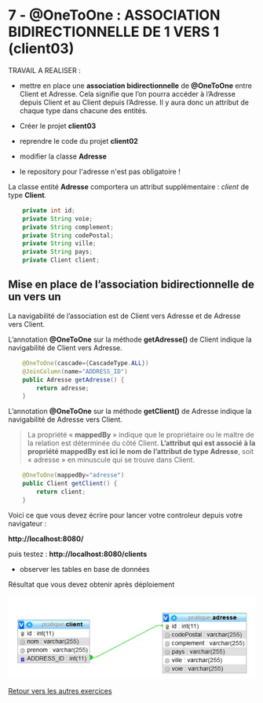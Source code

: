 # 7 - @OneToOne : ASSOCIATION BIDIRECTIONNELLE DE 1 VERS 1 (**client03**)

TRAVAIL A REALISER :

- mettre en place une **association bidirectionnelle** de **@OneToOne** entre Client et Adresse. Cela signifie que l’on pourra accéder à l’Adresse depuis Client et au Client depuis l’Adresse. Il y aura donc un attribut de chaque type dans chacune des entités.

- Créer le projet **client03**
- reprendre le code du projet **client02** 
- modifier la classe **Adresse**
- le repository pour l'adresse n'est pas obligatoire !

La classe entité **Adresse** comportera un attribut supplémentaire : *client* de type **Client**.

```java
    private int id;
    private String voie;
    private String complement;
    private String codePostal;
    private String ville;
    private String pays;
    private Client client;
```

## Mise en place de l’association bidirectionnelle de un vers un

La navigabilité de l’association est de Client vers Adresse et de Adresse vers Client.

L’annotation **@OneToOne** sur la méthode **getAdresse()** de Client indique la navigabilité de Client vers Adresse.

```java
    @OneToOne(cascade={CascadeType.ALL})
    @JoinColumn(name="ADDRESS_ID")
    public Adresse getAdresse() {
        return adresse;
    }
```

L’annotation **@OneToOne** sur la méthode **getClient()** de Adresse indique la navigabilité de Adresse vers Client.

>La propriété « **mappedBy** » indique que le propriétaire ou le maître de la relation est déterminée du côté Client. **L’attribut qui est associé à la propriété mappedBy est ici le nom de l’attribut de type Adresse**, soit « adresse » en minuscule qui se trouve dans Client.

```java
    @OneToOne(mappedBy="adresse")
    public Client getClient() {
        return client;
    }
```

Voici ce que vous devez écrire pour lancer votre controleur depuis votre navigateur : 

**http://localhost:8080/**

puis testez : **http://localhost:8080/clients**

- observer les tables en base de données

Résultat que vous devez obtenir après déploiement

![tp7-bi-1-1.png](../images/tp7-bi-1-1.png)

[Retour vers les autres exercices](mapping-orm.md)